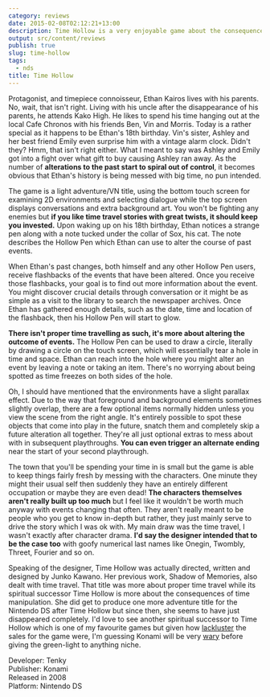 ```yaml
---
category: reviews
date: 2015-02-08T02:12:21+13:00
description: Time Hollow is a very enjoyable game about the consequences of time manipulation. I'd recommend it for those who like the concept of time travel!
output: src/content/reviews
publish: true
slug: time-hollow
tags:
  - nds
title: Time Hollow
---
```

Protagonist, and timepiece connoisseur, Ethan Kairos lives with his parents. No, wait, that isn't right. Living with his uncle after the disappearance of his parents, he attends Kako High. He likes to spend his time hanging out at the local Cafe Chronos with his friends Ben, Vin and Morris. Today is a rather special as it happens to be Ethan's 18th birthday. Vin's sister, Ashley and her best friend Emily even surprise him with a vintage alarm clock. Didn't they? Hmm, that isn't right either. What I meant to say was Ashley and Emily got into a fight over what gift to buy causing Ashley ran away. As the number of **alterations to the past start to spiral out of control**, it becomes obvious that Ethan's history is being messed with big time, no pun intended.

The game is a light adventure/VN title, using the bottom touch screen for examining 2D environments and selecting dialogue while the top screen displays conversations and extra background art. You won't be fighting any enemies but **if you like time travel stories with great twists, it should keep you invested.** Upon waking up on his 18th birthday, Ethan notices a strange pen along with a note tucked under the collar of Sox, his cat. The note describes the Hollow Pen which Ethan can use to alter the course of past events.

When Ethan's past changes, both himself and any other Hollow Pen users, receive flashbacks of the events that have been altered. Once you receive those flashbacks, your goal is to find out more information about the event. You might discover crucial details through conversation or it might be as simple as a visit to the library to search the newspaper archives. Once Ethan has gathered enough details, such as the date, time and location of the flashback, then his Hollow Pen will start to glow.

**There isn't proper time travelling as such, it's more about altering the outcome of events.** The Hollow Pen can be used to draw a circle, literally by drawing a circle on the touch screen, which will essentially tear a hole in time and space. Ethan can reach into the hole where you might alter an event by leaving a note or taking an item. There's no worrying about being spotted as time freezes on both sides of the hole.

Oh, I should have mentioned that the environments have a slight parallax effect. Due to the way that foreground and background elements sometimes slightly overlap, there are a few optional items normally hidden unless you view the scene from the right angle. It's entirely possible to spot these objects that come into play in the future, snatch them and completely skip a future alteration all together. They're all just optional extras to mess about with in subsequent playthroughs. **You can even trigger an alternate ending** near the start of your second playthrough.

The town that you'll be spending your time in is small but the game is able to keep things fairly fresh by messing with the characters. One minute they might their usual self then suddenly they have an entirely different occupation or maybe they are even dead! **The characters themselves aren't really built up too much** but I feel like it wouldn't be worth much anyway with events changing that often. They aren't really meant to be people who you get to know in-depth but rather, they just mainly serve to drive the story which I was ok with. My main draw was the time travel, I wasn't exactly after character drama. **I'd say the designer intended that to be the case too** with goofy numerical last names like Onegin, Twombly, Threet, Fourier and so on.

Speaking of the designer, Time Hollow was actually directed, written and designed by Junko Kawano. Her previous work, Shadow of Memories, also dealt with time travel. That title was more about proper time travel while its spiritual successor Time Hollow is more about the consequences of time manipulation. She did get to produce one more adventure title for the Nintendo DS after Time Hollow but since then, she seems to have just disappeared completely. I'd love to see another spiritual successor to Time Hollow which is one of my favourite games but given how [lackluster](https://www.vgchartz.com/game/16779/time-hollow/) the sales for the game were, I'm guessing Konami will be very [wary](https://www.youtube.com/watch?v=QBDoZfjMagU) before giving the green-light to anything niche.

Developer: Tenky \
Publisher: Konami \
Released in 2008 \
Platform: Nintendo DS
